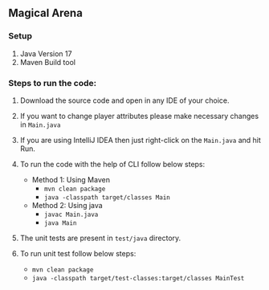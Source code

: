 ## Magical Arena

### Setup
1) Java Version 17
2) Maven Build tool

### Steps to run the code:
1) Download the source code and open in any IDE of your choice.
2) If you want to change player attributes please make necessary changes in `Main.java`
3) If you are using IntelliJ IDEA then just right-click on the `Main.java` and hit Run.
4) To run the code with the help of CLI follow below steps:

   - Method 1: Using Maven
     - `mvn clean package`
     - `java -classpath target/classes Main`
   - Method 2: Using java
     - `javac Main.java`
     - `java Main`

5) The unit tests are present in `test/java` directory.
6) To run unit test follow below steps:

   - `mvn clean package`
   - `java -classpath target/test-classes:target/classes MainTest`